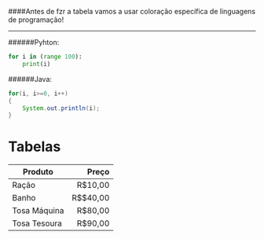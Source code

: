 ####Antes de fzr a tabela vamos a usar coloração específica de linguagens de programação!

---------

######Pyhton:
```python
for i in (range 100):
    print(i)
```

######Java:
```java
for(i, i>=0, i++)
{
    System.out.println(i);
}
```

Tabelas
=======

Produto|Preço
-------|-----:
Ração|R$10,00
Banho|R$$40,00
Tosa Máquina|R$80,00
Tosa Tesoura|R$90,00



